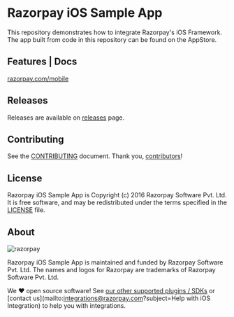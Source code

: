 # Razorpay iOS Sample App

This repository demonstrates how to integrate Razorpay's iOS Framework.
The app built from code in this repository can be found on the AppStore.

## Features | Docs

[razorpay.com/mobile](https://razorpay.com/mobile)

## Releases
Releases are available on [releases](https://github.com/razorpay/razorpay-ios-sample-app/releases) page.

## Contributing

See the [CONTRIBUTING] document.
Thank you, [contributors]!

  [CONTRIBUTING]: CONTRIBUTING.md
  [contributors]: https://github.com/razorpay/razorpay-ios-sample-app/graphs/contributors

## License

Razorpay iOS Sample App is Copyright (c) 2016 Razorpay Software Pvt. Ltd.
It is free software, and may be redistributed
under the terms specified in the [LICENSE] file.

  [LICENSE]: /LICENSE

## About

![razorpay](https://razorpay.com/images/logo-black.png)

Razorpay iOS Sample App is maintained and funded by Razorpay Software Pvt. Ltd.
The names and logos for Razorpay are trademarks of Razorpay Software Pvt. Ltd.

We :heart: open source software!
See [our other supported plugins / SDKs](https://github.com/razorpay)
or [contact us](mailto:integrations@razorpay.com?subject=Help with iOS Integration) to help you with integrations.
